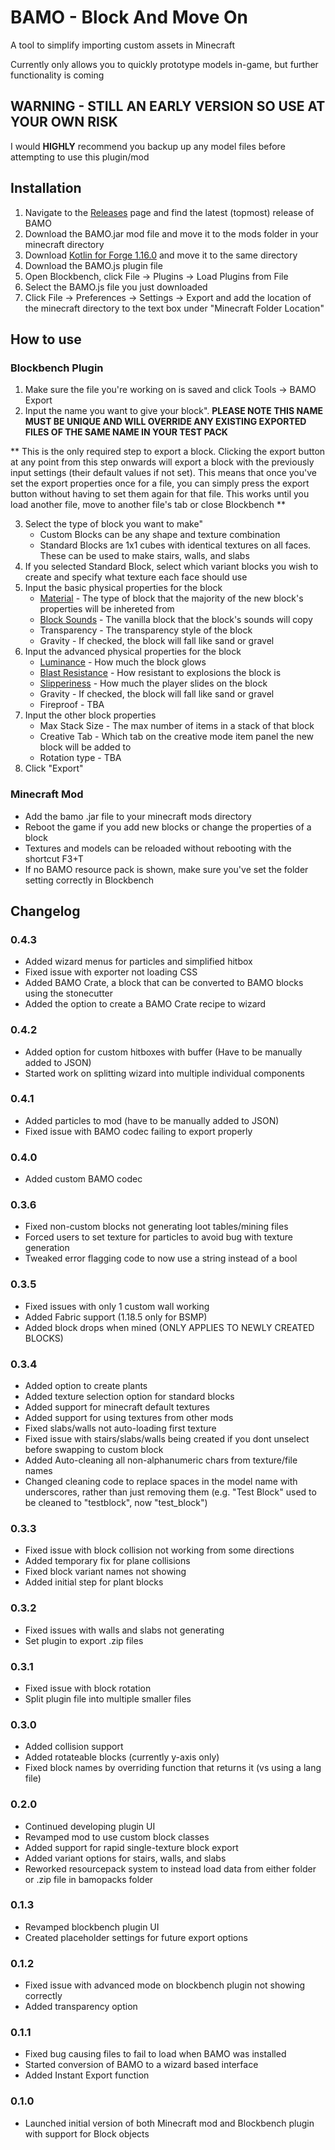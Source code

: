# BAMO - Block And Move On
A tool to simplify importing custom assets in Minecraft

Currently only allows you to quickly prototype models in-game, but further functionality is coming

## WARNING - STILL AN EARLY VERSION SO USE AT YOUR OWN RISK
I would **HIGHLY** recommend you backup up any model files before attempting to use this plugin/mod

## Installation
 1. Navigate to the [Releases](https://github.com/tmudway/BAMO/releases) page and find the latest (topmost) release of BAMO
 2. Download the BAMO.jar mod file and move it to the mods folder in your minecraft directory
 3. Download [Kotlin for Forge 1.16.0](https://www.curseforge.com/minecraft/mc-mods/kotlin-for-forge/files/3527736) and move it to the same directory
 4. Download the BAMO.js plugin file
 5. Open Blockbench, click File -> Plugins -> Load Plugins from File
 6. Select the BAMO.js file you just downloaded
 7. Click File -> Preferences -> Settings -> Export and add the location of the minecraft directory to the text box under "Minecraft Folder Location"
## How to use
### Blockbench Plugin
 1. Make sure the file you're working on is saved and click Tools -> BAMO Export
 2. Input the name you want to give your block". **PLEASE NOTE THIS NAME MUST BE UNIQUE AND WILL OVERRIDE ANY EXISTING EXPORTED FILES OF THE SAME NAME IN YOUR TEST PACK**

** This is the only required step to export a block. Clicking the export button at any point from this step onwards will export a block with the previously input settings (their default values if not set). This means that once you've set the export properties once for a file, you can simply press the export button without having to set them again for that file. This works until you load another file, move to another file's tab or close Blockbench **

 3. Select the type of block you want to make"
	 * Custom Blocks can be any shape and texture combination
	 * Standard Blocks are 1x1 cubes with identical textures on all faces. These can be used to make stairs, walls, and slabs
 4. If you selected Standard Block, select which variant blocks you wish to create and specify what texture each face should use
 5. Input the basic physical properties for the block
 	 * [Material](https://minecraft.fandom.com/wiki/Materials) - The type of block that the majority of the new block's properties will be inhereted from
	 * [Block Sounds](https://minecraft.fandom.com/wiki/Sounds.json#Block_sound_categories) - The vanilla block that the block's sounds will copy
	 * Transparency - The transparency style of the block
	 * Gravity - If checked, the block will fall like sand or gravel
 6. Input the advanced physical properties for the block
	 * [Luminance](https://minecraft.fandom.com/wiki/Light#Blocks) - How much the block glows	 
	 * [Blast Resistance](https://minecraft.fandom.com/wiki/Explosion#Blast_resistance) - How resistant to explosions the block is
	 * [Slipperiness](https://www.mcpk.wiki/wiki/Slipperiness) - How much the player slides on the block
	 * Gravity - If checked, the block will fall like sand or gravel
	 * Fireproof - TBA
7. Input the other block properties
	 * Max Stack Size - The max number of items in a stack of that block
	 * Creative Tab - Which tab on the creative mode item panel the new block will be added to
	 * Rotation type - TBA
 5. Click "Export"
### Minecraft Mod
* Add the bamo .jar file to your minecraft mods directory
* Reboot the game if you add new blocks or change the properties of a block
* Textures and models can be reloaded without rebooting with the shortcut F3+T
* If no BAMO resource pack is shown, make sure you've set the folder setting correctly in Blockbench
## Changelog
### 0.4.3
* Added wizard menus for particles and simplified hitbox
* Fixed issue with exporter not loading CSS
* Added BAMO Crate, a block that can be converted to BAMO blocks using the stonecutter
* Added the option to create a BAMO Crate recipe to wizard
### 0.4.2
* Added option for custom hitboxes with buffer (Have to be manually added to JSON)
* Started work on splitting wizard into multiple individual components
### 0.4.1
* Added particles to mod (have to be manually added to JSON)
* Fixed issue with BAMO codec failing to export properly
### 0.4.0
* Added custom BAMO codec
### 0.3.6
* Fixed non-custom blocks not generating loot tables/mining files
* Forced users to set texture for particles to avoid bug with texture generation
* Tweaked error flagging code to now use a string instead of a bool
### 0.3.5
* Fixed issues with only 1 custom wall working
* Added Fabric support (1.18.5 only for BSMP)
* Added block drops when mined (ONLY APPLIES TO NEWLY CREATED BLOCKS)
### 0.3.4
* Added option to create plants
* Added texture selection option for standard blocks
* Added support for minecraft default textures
* Added support for using textures from other mods
* Fixed slabs/walls not auto-loading first texture
* Fixed issue with stairs/slabs/walls being created if you dont unselect before swapping to custom block
* Added Auto-cleaning all non-alphanumeric chars from texture/file names
* Changed cleaning code to replace spaces in the model name with underscores, rather than just removing them (e.g. "Test Block" used to be cleaned to "testblock", now "test_block")
### 0.3.3
* Fixed issue with block collision not working from some directions
* Added temporary fix for plane collisions
* Fixed block variant names not showing
* Added initial step for plant blocks
### 0.3.2
* Fixed issues with walls and slabs not generating
* Set plugin to export .zip files
### 0.3.1
* Fixed issue with block rotation
* Split plugin file into multiple smaller files
### 0.3.0
* Added collision support
* Added rotateable blocks (currently y-axis only)
* Fixed block names by overriding function that returns it (vs using a lang file)
### 0.2.0
* Continued developing plugin UI
* Revamped mod to use custom block classes
* Added support for rapid single-texture block export
* Added variant options for stairs, walls, and slabs
* Reworked resourcepack system to instead load data from either folder or .zip file in bamopacks folder
### 0.1.3
* Revamped blockbench plugin UI
* Created placeholder settings for future export options
### 0.1.2
* Fixed issue with advanced mode on blockbench plugin not showing correctly
* Added transparency option
### 0.1.1
* Fixed bug causing files to fail to load when BAMO was installed
* Started conversion of BAMO to a wizard based interface
* Added Instant Export function
### 0.1.0
* Launched initial version of both Minecraft mod and Blockbench plugin with support for Block objects